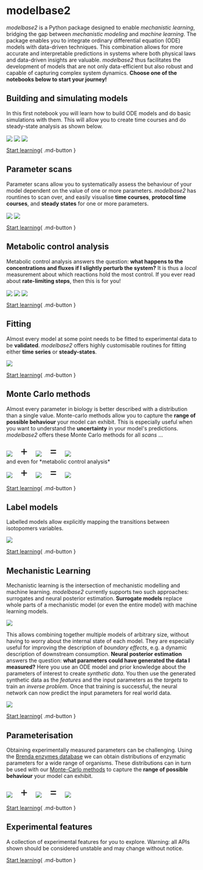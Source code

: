 # modelbase2

*modelbase2* is a Python package designed to enable *mechanistic learning*, bridging the gap between *mechanistic modeling* and *machine learning*.
The package enables you to integrate ordinary differential equation (ODE) models with data-driven techniques.
This combination allows for more accurate and interpretable predictions in systems where both physical laws and data-driven insights are valuable.
*modelbase2* thus facilitates the development of models that are not only data-efficient but also robust and capable of capturing complex system dynamics.
**Choose one of the notebooks below to start your journey!**

## Building and simulating models

In this first notebook you will learn how to build ODE models and do basic simulations with them.
This will allow you to create time courses and do steady-state analysis as shown below.

<div>
    <img src="assets/time-course.png"
         style="vertical-align:middle; max-height: 175px; max-width: 25%;" />
    <img src="assets/protocol-time-course.png"
         style="vertical-align:middle; max-height: 175px; max-width: 25%;" />
    <img src="assets/steady-state.png"
         style="vertical-align:middle; max-height: 175px; max-width: 25%;" />
</div>

[Start learning](basics.ipynb){ .md-button }

## Parameter scans

Parameter scans allow you to systematically assess the behaviour of your model dependent on the value of one or more parameters.
*modelbase2* has rountines to scan over, and easily visualise **time courses**, **protocol time courses**, and **steady states** for one or more parameters.
<div>
    <img src="assets/time-course-by-parameter.png"
         style="vertical-align:middle; max-height: 175px; " />
    <img src="assets/parameter-scan-2d.png"
         style="vertical-align:middle; max-height: 175px; " />
</div>

[Start learning](scans.ipynb){ .md-button }

## Metabolic control analysis

Metabolic control analysis answers the question: **what happens to the concentrations and fluxes if I slightly perturb the system?**
It is thus a *local* measurement about which reactions hold the most control.
If you ever read about **rate-limiting steps**, then this is for you!
<div>
    <img src="assets/variable-elasticity.png"
         style="vertical-align:middle; max-height: 175px; max-width: 29%;" />
    <img src="assets/parameter-elasticity.png"
         style="vertical-align:middle; max-height: 175px; max-width: 29%;" />
    <img src="assets/response-coefficient.png"
         style="vertical-align:middle; max-height: 175px; max-width: 29%;" />
</div>

[Start learning](mca.ipynb){ .md-button }

## Fitting

Almost every model at some point needs to be fitted to experimental data to be **validated**.
*modelbase2* offers highly customisable routines for fitting either **time series** or **steady-states**.

<img src="assets/fitting.png" style="max-height: 175px;" />

[Start learning](fitting.ipynb){ .md-button }


## Monte Carlo methods

Almost every parameter in biology is better described with a distribution than a single value.
Monte-carlo methods allow you to capture the **range of possible behaviour** your model can exhibit.
This is especially useful when you want to understand the **uncertainty** in your model's predictions.
*modelbase2* offers these Monte Carlo methods for all *scans*  ...
<div>
    <img src="assets/time-course.png"
         style='vertical-align:middle; max-height: 175px; max-width: 20%;'/>
    <span style='padding: 0 1rem; font-size: 2rem'>+</span>
    <img src="assets/parameter-distribution.png"
         style='vertical-align:middle; max-height: 175px; max-width: 20%;'/>
    <span style='padding: 0 1rem; font-size: 2rem'>=</span>
    <img src="assets/mc-time-course.png"
         style='vertical-align:middle; max-height: 175px; max-width: 20%;'/>
</div>
and even for *metabolic control analysis*
<div>
    <img src="assets/parameter-elasticity.png"
         style='vertical-align:middle; max-height: 175px; max-width: 20%;'/>
    <span style='padding: 0 1rem; font-size: 2rem'>+</span>
    <img src="assets/parameter-distribution.png"
         style='vertical-align:middle; max-height: 175px; max-width: 20%;'/>
    <span style='padding: 0 1rem; font-size: 2rem'>=</span>
    <img src="assets/violins.png"
         style='vertical-align:middle; max-height: 175px; max-width: 20%;'/>
</div>

[Start learning](monte-carlo.ipynb){ .md-button }

## Label models

Labelled models allow explicitly mapping the transitions between isotopomers variables.

<img src="assets/cbb-labeled.png" style="max-width: 30rem;">


[Start learning](label-models.ipynb){ .md-button }

## Mechanistic Learning

Mechanistic learning is the intersection of mechanistic modelling and machine learning.
*modelbase2* currently supports two such approaches: surrogates and neural posterior estimation.
**Surrogate models** replace whole parts of a mechanistic model (or even the entire model) with machine learning models.

<img src="assets/surrogate.png" style="max-height: 300px;">

This allows combining together multiple models of arbitrary size, without having to worry about the internal state of each model.
They are especially useful for improving the description of *boundary effects*, e.g. a dynamic description of downstream consumption.
**Neural posterior estimation** answers the question: **what parameters could have generated the data I measured?**
Here you use an ODE model and prior knowledge about the parameters of interest to create *synthetic data*.
You then use the generated synthetic data as the *features* and the input parameters as the *targets* to train an *inverse problem*.
Once that training is successful, the neural network can now predict the input parameters for real world data.

<img src="assets/npe.png" style="max-height: 175px;">


[Start learning](mxl.ipynb){ .md-button }

## Parameterisation

Obtaining experimentally measured parameters can be challenging.
Using the [Brenda enzymes database](https://www.brenda-enzymes.org/) we can obtain  distributions of enzymatic parameters for a wide range of organisms.
These distributions can in turn be used with our [Monte-Carlo methods](monte-carlo.ipynb) to capture the **range of possible behaviour** your model can exhibit.

<div>
    <img src="assets/time-course.png"
         style='vertical-align:middle; max-height: 175px; max-width: 20%;'/>
    <span style='padding: 0 1rem; font-size: 2rem'>+</span>
    <img src="assets/parameter-distribution.png"
         style='vertical-align:middle; max-height: 175px; max-width: 20%;'/>
    <span style='padding: 0 1rem; font-size: 2rem'>=</span>
    <img src="assets/mc-time-course.png"
         style='vertical-align:middle; max-height: 175px; max-width: 20%;'/>
</div>


[Start learning](parameterise.ipynb){ .md-button }


## Experimental features

A collection of experimental features for you to explore.
Warning: all APIs shown should be considered unstable and may change without notice.

[Start learning](experimental.ipynb){ .md-button }
